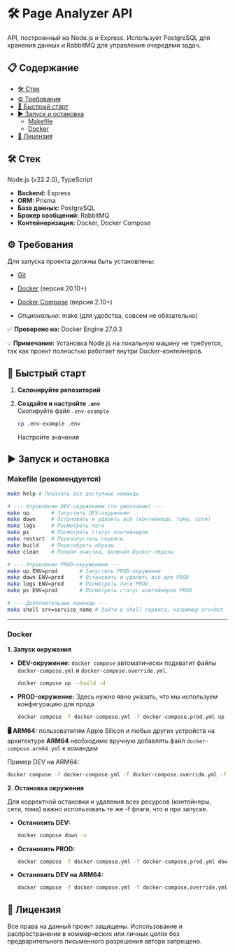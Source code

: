 # 🛠️ Page Analyzer API

API, построенный на Node.js и Express. Использует PostgreSQL для хранения данных и RabbitMQ для управления очередями задач.

## 📋 Содержание

- [🛠️ Стек](#stack)
- [⚙️ Требования](#requirements)
- [🚀 Быстрый старт](#quick-start)
- [▶️ Запуск и остановка](#run)
    - [Makefile](#makefile)
    - [Docker](#docker)
- [📄 Лицензия](#license)

<a id="stack"></a>
## 🛠️ Стек

  Node.js (v22.2.0), TypeScript
* **Backend:** Express  
* **ORM:** Prisma  
* **База данных:** PostgreSQL  
* **Брокер сообщений:** RabbitMQ  
* **Контейнеризация:** Docker, Docker Compose

<a id="requirements"></a>
## ⚙️ Требования

Для запуска проекта должны быть установлены:

* [Git](https://git-scm.com/)  
* [Docker](https://www.docker.com/) (версия 20.10+)  
* [Docker Compose](https://docs.docker.com/compose/) (версия 2.10+)

* _Опционально_: make (для удобства, совсем не обязательно)

✅ **Проверено на:** Docker Engine 27.0.3

💡 **Примечание:** Установка Node.js на локальную машину не требуется, так как проект полностью работает внутри Docker-контейнеров.


<a id="quick-start"></a>
## 🚀 Быстрый старт

1. **Склонируйте репозиторий** 

2. **Создайте и настройте `.env`**  
   Скопируйте файл `.env-example`
   ```bash
   cp .env-example .env
   ```
   Настройте значения


<a id="run"></a>
## ▶️ Запуск и остановка
<a id="makefile"></a>
### Makefile (рекомендуется)
```bash
make help # Показать все доступные команды
```
```bash
# --- Управление DEV-окружением (по умолчанию) ---
make up       # Запустить DEV-окружение
make down     # Остановить и удалить всё (контейнеры, тома, сети)
make logs     # Посмотреть логи
make ps       # Посмотреть статус контейнеров
make restart  # Перезапустить сервисы
make build    # Пересобрать образы
make clean    # Полная очистка, включая Docker-образы
```
```bash
# --- Управление PROD-окружением ---
make up ENV=prod       # Запустить PROD-окружение
make down ENV=prod     # Остановить и удалить всё для PROD
make logs ENV=prod     # Посмотреть логи PROD
make ps ENV=prod       # Посмотреть статус контейнеров PROD
```
```bash
# --- Дополнительные команды ---
make shell srv=service_name # Зайти в shell сервиса, например srv=bot
```


----
<a id="docker-run"></a>
### Docker

**1. Запуск окружения** 
* **DEV-окружение:** `docker compose` автоматически подхватит файлы `docker-compose.yml` и `docker-compose.override.yml`.
	```bash
	docker compose up --build -d
	```

* **PROD-окружение:** Здесь нужно явно указать, что мы используем конфигурацию для прода
	```bash
	docker compose -f docker-compose.yml -f docker-compose.prod.yml up --build -d
	```


**🖥️ ARM64:** пользователям Apple Silicon и любых других устройств на архитектуре **ARM64** необходимо вручную добавлять файл `docker-compose.arm64.yml` к командам

Пример DEV на ARM64:
```bash
docker compose -f docker-compose.yml -f docker-compose.override.yml -f docker-compose.arm64.yml up --build -d
```

**2. Остановка окружения**
 
 Для корректной остановки и удаления всех ресурсов (контейнеры, сети, тома) важно использовать те же -f флаги, что и при запуске.

* **Остановить DEV:**
    ```bash
	docker compose down -v 
	```

* **Остановить PROD:**
	```bash
	docker compose -f docker-compose.yml -f docker-compose.prod.yml down -v
	```

* **Остановить DEV на ARM64:**
	```bash 
	docker compose -f docker-compose.yml -f docker-compose.override.yml -f docker-compose.arm64.yml down -v
	```

<a id="license"></a>
## **📄 Лицензия**

Все права на данный проект защищены. Использование и распространение в коммерческих или личных целях без предварительного письменного разрешения автора запрещено.